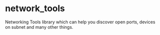 # network_tools
Networking Tools library which can help you discover open ports, devices on subnet and many other things.
